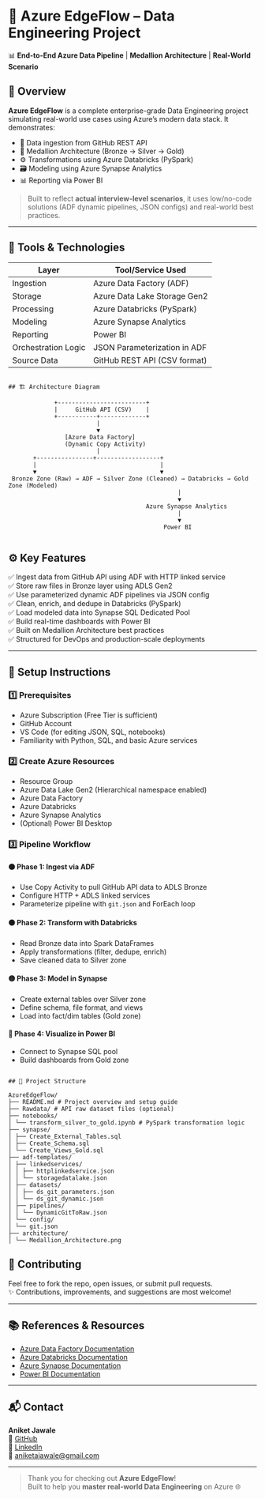# 🚀 Azure EdgeFlow – Data Engineering Project

📊 **End-to-End Azure Data Pipeline** | **Medallion Architecture** | **Real-World Scenario**



## 📌 Overview

**Azure EdgeFlow** is a complete enterprise-grade Data Engineering project simulating real-world use cases using Azure’s modern data stack. It demonstrates:

- 🔗 Data ingestion from GitHub REST API  
- 🧱 Medallion Architecture (Bronze → Silver → Gold)  
- ⚙️ Transformations using Azure Databricks (PySpark)  
- 🗃️ Modeling using Azure Synapse Analytics  
- 📊 Reporting via Power BI  

> Built to reflect **actual interview-level scenarios**, it uses low/no-code solutions (ADF dynamic pipelines, JSON configs) and real-world best practices.

---

## 🧰 Tools & Technologies

| Layer               | Tool/Service Used                |
|---------------------|----------------------------------|
| Ingestion           | Azure Data Factory (ADF)         |
| Storage             | Azure Data Lake Storage Gen2     |
| Processing          | Azure Databricks (PySpark)       |
| Modeling            | Azure Synapse Analytics          |
| Reporting           | Power BI                         |
| Orchestration Logic | JSON Parameterization in ADF     |
| Source Data         | GitHub REST API (CSV format)     |

```

## 🏗️ Architecture Diagram

             +-------------------------+
             |     GitHub API (CSV)    |
             +-----------+-------------+
                         |
                         ▼
                [Azure Data Factory]
                (Dynamic Copy Activity)
                         |
       +----------------+------------------+
       |                                   |
       ▼                                   ▼
 Bronze Zone (Raw) → ADF → Silver Zone (Cleaned) → Databricks → Gold Zone (Modeled)
                                                |
                                                ▼
                                       Azure Synapse Analytics
                                                |
                                                ▼
                                            Power BI


```

## ⚙️ Key Features

✅ Ingest data from GitHub API using ADF with HTTP linked service  
✅ Store raw files in Bronze layer using ADLS Gen2  
✅ Use parameterized dynamic ADF pipelines via JSON config  
✅ Clean, enrich, and dedupe in Databricks (PySpark)  
✅ Load modeled data into Synapse SQL Dedicated Pool  
✅ Build real-time dashboards with Power BI  
✅ Built on Medallion Architecture best practices  
✅ Structured for DevOps and production-scale deployments  

---

## 🚀 Setup Instructions

### 1️⃣ Prerequisites

- Azure Subscription (Free Tier is sufficient)  
- GitHub Account  
- VS Code (for editing JSON, SQL, notebooks)  
- Familiarity with Python, SQL, and basic Azure services  

### 2️⃣ Create Azure Resources

- Resource Group  
- Azure Data Lake Gen2 (Hierarchical namespace enabled)  
- Azure Data Factory  
- Azure Databricks  
- Azure Synapse Analytics  
- (Optional) Power BI Desktop  

### 3️⃣ Pipeline Workflow

#### 🟤 Phase 1: Ingest via ADF

- Use Copy Activity to pull GitHub API data to ADLS Bronze  
- Configure HTTP + ADLS linked services  
- Parameterize pipeline with `git.json` and ForEach loop  

#### 🟠 Phase 2: Transform with Databricks

- Read Bronze data into Spark DataFrames  
- Apply transformations (filter, dedupe, enrich)  
- Save cleaned data to Silver zone  

#### 🟡 Phase 3: Model in Synapse

- Create external tables over Silver zone  
- Define schema, file format, and views  
- Load into fact/dim tables (Gold zone)  

#### 🔵 Phase 4: Visualize in Power BI

- Connect to Synapse SQL pool  
- Build dashboards from Gold zone  

```

## 📁 Project Structure

AzureEdgeFlow/
├── README.md # Project overview and setup guide
├── Rawdata/ # API raw dataset files (optional)
├── notebooks/
│ └── transform_silver_to_gold.ipynb # PySpark transformation logic
├── synapse/
│ ├── Create_External_Tables.sql
│ ├── Create_Schema.sql
│ └── Create_Views_Gold.sql
├── adf-templates/
│ ├── linkedservices/
│ │ ├── httplinkedservice.json
│ │ └── storagedatalake.json
│ ├── datasets/
│ │ ├── ds_git_parameters.json
│ │ └── ds_git_dynamic.json
│ ├── pipelines/
│ │ └── DynamicGitToRaw.json
│ └── config/
│ └── git.json
├── architecture/
│ └── Medallion_Architecture.png

```

## 🤝 Contributing

Feel free to fork the repo, open issues, or submit pull requests.  
✨ Contributions, improvements, and suggestions are most welcome!

---

## 📚 References & Resources

- [Azure Data Factory Documentation](https://learn.microsoft.com/en-us/azure/data-factory/)
- [Azure Databricks Documentation](https://learn.microsoft.com/en-us/azure/databricks/)
- [Azure Synapse Documentation](https://learn.microsoft.com/en-us/azure/synapse-analytics/)
- [Power BI Documentation](https://learn.microsoft.com/en-us/power-bi/)

---

## 📬 Contact

**Aniket Jawale**  
🔗 [GitHub](https://github.com/aniketjawale-github)  
🔗 [LinkedIn](https://www.linkedin.com/in/aniketjawalee/)  
📧 aniketajawale@gmail.com  

---

> Thank you for checking out **Azure EdgeFlow**!  
> Built to help you **master real-world Data Engineering** on Azure 🌐
